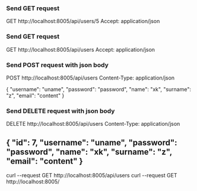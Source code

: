 ### Send GET request 
GET http://localhost:8005/api/users/5
Accept: application/json

### Send GET request
GET http://localhost:8005/api/users
Accept: application/json

### Send POST request with json body
POST http://localhost:8005/api/users
Content-Type: application/json

{
"username": "uname",
"password": "password",
"name": "xk",
"surname": "z",
"email": "content"
}


### Send DELETE request with json body
DELETE http://localhost:8005/api/users
Content-Type: application/json

{ "id": 7,
"username": "uname",
"password": "password",
"name": "xk",
"surname": "z",
"email": "content"
}
-------

curl --request GET http://localhost:8005/api/users
curl --request GET http://localhost:8005/